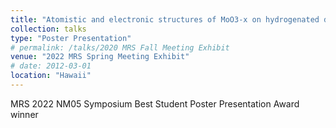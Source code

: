 ```yaml
---
title: "Atomistic and electronic structures of MoO3-x on hydrogenated diamond"
collection: talks
type: "Poster Presentation"
# permalink: /talks/2020 MRS Fall Meeting Exhibit
venue: "2022 MRS Spring Meeting Exhibit"
# date: 2012-03-01
location: "Hawaii"
---
```


MRS 2022 NM05 Symposium Best Student Poster Presentation Award winner
